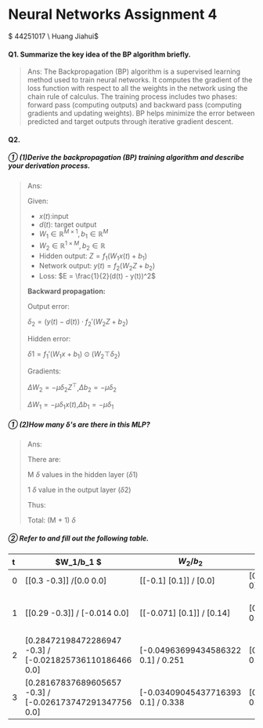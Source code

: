 # Neural Networks **Assignment** 4

$ 44251017 \ Huang Jiahui$

#### Q1. Summarize the key idea of the BP algorithm briefly.

> Ans: The Backpropagation (BP) algorithm is a supervised learning method used to train neural networks. It computes the gradient of the loss function with respect to all the weights in the network using the chain rule of calculus. The training process includes two phases: forward pass (computing outputs) and backward pass (computing gradients and updating weights). BP helps minimize the error between predicted and target outputs through iterative gradient descent.

#### Q2. 

##### ① (1)Derive the backpropagation (BP) training algorithm and describe your derivation process.

> Ans:
>
> Given:
>
> - $x(t)$:input
> - $d(t)$: target output
> - $W_1∈ \mathbb{R}^{M \times 1}, b_1 \in \mathbb{R}^M$
> - $W_2 \in \mathbb{R}^{1 \times M}, b_2 \in \mathbb{R}$
> - Hidden output: $Z = f_1(W_1 x(t) + b_1)$
> - Network output: $y(t) = f_2(W_2 Z + b_2)$
> - Loss: $E = \frac{1}{2}(d(t) - y(t))^2$
>
> **Backward propagation:**
>
> Output error:
>
> $δ_2=(y(t)−d(t))⋅f_2′(W_2Z+b_2)$
>
> Hidden error:
>
> $δ1=f_1′(W_1x+b_1)⊙(W_2⊤δ_2)$
>
> Gradients:
>
> $ΔW_2=−μδ_2Z^⊤$,$Δb_2=−μδ_2$
>
> $ΔW_1=−μδ_1x(t)$,$Δb_1=−μδ_1$

##### ① (2)How many $δ$'s are there in this MLP?

> Ans: 
>
> There are:
>
> M $δ$ values in the hidden layer $(δ1)$
>
> 1 $δ$ value in the output layer $(δ2)$
>
> Thus:
>
> Total: (M + 1) $δ$

##### ② Refer to and fill out the following table.

| t    | $W_1/b_1  $                                              | $W_2/b_2$                          | $Z$           | $y(1) $   | $ δ1$        | $δ2$     | $ΔW_1/Δb_1$                                                 | $   ΔW_2/Δb_2$                           |
| :--- | -------------------------------------------------------- | ---------------------------------- | ------------- | :-------- | ------------ | -------- | ----------------------------------------------------------- | ---------------------------------------- |
| 0    | [[0.3 -0.3]] /[0.0 0.0]                                  | [[-0.1] [0.1]] / [0.0]             | [0.21 0]      | [-0.021]  | [-0.07 0.0]  | [0.701]  | [[-0.01 0.0]] / [-0.014 0.0]                                | [[0.029] [0.0]] / [0.14]                 |
| 1    | [[0.29 -0.3]] / [-0.014 0.0]                             | [[-0.071] [0.1]] / [0.14]          | [0.189 0.000] | [0.12686] | [0.04 -0.00] | [-0.553] | [0.005464015277130524 -0.0] / [0.007805736110186464 -0.0]   | [-0.020921005654136793 -0.0] / -0.11063] |
| 2    | [0.28472198472286947 -0.3] / [-0.021825736110186466 0.0] | [-0.04963699434586322 0.1] / 0.251 | [0.177 0.000] | [0.24202] | [0.02 -0.00] | [-0.438] | [0.0030436078268129027 -0.0] / [0.00434801118116129 -0.0]   | [-0.015546539968699284 -0.0] / -0.0876   |
| 3    | [0.28167837689605657 -0.3] / [-0.026173747291347756 0.0] | [-0.03409045437716393 0.1] / 0.338 | [0.171 0.000] | [0.33260] | [0.01 -0.00] | [-0.347] | [0.0016580456582325352 -0.0] / [0.0023686366546179075 -0.0] | [-0.011881317512705972 -0.0] / -0.06948  |

